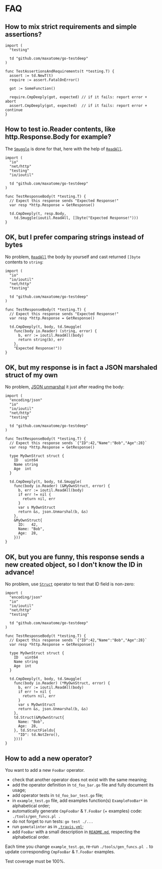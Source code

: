 # FAQ

## How to mix strict requirements and simple assertions?

```golang
import (
  "testing"

  td "github.com/maxatome/go-testdeep"
)

func TestAssertionsAndRequirements(t *testing.T) {
  assert := td.NewT(t)
  require := assert.FatalOnError()

  got := SomeFunction()

  require.CmpDeeply(got, expected) // if it fails: report error + abort
  assert.CmpDeeply(got, expected)  // if it fails: report error + continue
}
```

## How to test io.Reader contents, like http.Response.Body for example?

The [`Smuggle`](https://godoc.org/github.com/maxatome/go-testdeep#Smuggle)
is done for that, here with the help of
[`ReadAll`](https://golang.org/pkg/io/ioutil/#ReadAll).

```golang
import (
  "io"
  "net/http"
  "testing"
  "io/ioutil"

  td "github.com/maxatome/go-testdeep"
)

func TestResponseBody(t *testing.T) {
  // Expect this response sends "Expected Response!"
  var resp *http.Response = GetResponse()

  td.CmpDeeply(t, resp.Body,
    td.Smuggle(ioutil.ReadAll, []byte("Expected Response!")))
}
```

## OK, but I prefer comparing strings instead of bytes

No problem, [`ReadAll`](https://golang.org/pkg/io/ioutil/#ReadAll) the
body by yourself and cast returned `[]byte` contents to `string`:

```golang
import (
  "io"
  "io/ioutil"
  "net/http"
  "testing"

  td "github.com/maxatome/go-testdeep"
)

func TestResponseBody(t *testing.T) {
  // Expect this response sends "Expected Response!"
  var resp *http.Response = GetResponse()

  td.CmpDeeply(t, body, td.Smuggle(
    func(body io.Reader) (string, error) {
      b, err := ioutil.ReadAll(body)
      return string(b), err
    },
    "Expected Response!"))
}

```

## OK, but my response is in fact a JSON marshaled struct of my own

No problem, [JSON unmarshal](https://golang.org/pkg/encoding/json/#Unmarshal)
it just after reading the body:

```golang
import (
  "encoding/json"
  "io"
  "io/ioutil"
  "net/http"
  "testing"

  td "github.com/maxatome/go-testdeep"
)

func TestResponseBody(t *testing.T) {
  // Expect this response sends `{"ID":42,"Name":"Bob","Age":28}`
  var resp *http.Response = GetResponse()

  type MyOwnStruct struct {
    ID   uint64
    Name string
    Age  int
  }

  td.CmpDeeply(t, body, td.Smuggle(
    func(body io.Reader) (&MyOwnStruct, error) {
      b, err := ioutil.ReadAll(body)
      if err != nil {
        return nil, err
      }
      var s MyOwnStruct
      return &s, json.Unmarshal(b, &s)
    },
    &MyOwnStruct{
      ID:   42,
      Name: "Bob",
      Age:  28,
    }))
}
```

## OK, but you are funny, this response sends a new created object, so I don't know the ID in advance!

No problem, use
[`Struct`](https://godoc.org/github.com/maxatome/go-testdeep#Struct)
operator to test that ID field is non-zero:

```golang
import (
  "encoding/json"
  "io"
  "io/ioutil"
  "net/http"
  "testing"

  td "github.com/maxatome/go-testdeep"
)

func TestResponseBody(t *testing.T) {
  // Expect this response sends `{"ID":42,"Name":"Bob","Age":28}`
  var resp *http.Response = GetResponse()

  type MyOwnStruct struct {
    ID   uint64
    Name string
    Age  int
  }

  td.CmpDeeply(t, body, td.Smuggle(
    func(body io.Reader) (*MyOwnStruct, error) {
      b, err := ioutil.ReadAll(body)
      if err != nil {
        return nil, err
      }
      var s MyOwnStruct
      return &s, json.Unmarshal(b, &s)
    },
    td.Struct(&MyOwnStruct{
      Name: "Bob",
      Age:  28,
    }, td.StructFields{
      "ID": td.NotZero(),
    })))
}
```

## How to add a new operator?

You want to add a new `FooBar` operator.

- check that another operator does not exist with the same meaning;
- add the operator definition in `td_foo_bar.go` file and fully
  document its usage;
- add operator tests in `td_foo_bar_test.go` file;
- in `example_test.go` file, add examples function(s) `ExampleFooBar*`
  in alphabetical order;
- automatically generate `CmpFooBar` & `T.FooBar` (+ examples) code:
  `./tools/gen_funcs.pl .`
- do not forget to run tests: `go test ./...`
- run `gometalinter` as in [`.travis.yml`](.travis.yml);
- add `FooBar` with a small description in
  [`README.md`](README.md#available-operators), respecting the
  alphabetical order.

Each time you change `example_test.go`, re-run `./tools/gen_funcs.pl .`
to update corresponding `CmpFooBar` & `T.FooBar` examples.

Test coverage must be 100%.

